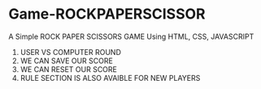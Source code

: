 # Game-ROCKPAPERSCISSOR

A Simple ROCK PAPER SCISSORS GAME Using HTML, CSS, JAVASCRIPT

1. USER VS COMPUTER ROUND
2. WE CAN SAVE OUR SCORE
3. WE CAN RESET OUR SCORE
4. RULE SECTION IS ALSO AVAIBLE FOR NEW PLAYERS


